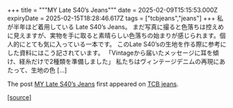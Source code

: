 +++
title = """MY Late S40’s Jeans"""
date = 2025-02-09T15:15:53.000Z
expiryDate = 2025-02-15T18:28:46.617Z
tags = ["tcbjeans","jeans"]
+++
私が半年ほど着用している Late S40’s Jeans。 まだ写真に撮ると色落ちは控えめに見えますが、実物を手に取ると素晴らしい色落ちの始まりが感じられます。個人的にとても気に入っている一本です。 このLate S40’sの生地を作る際に参考にした資料にはこう記されています。 「Vintageから届いたメッセージに耳を傾け、経糸だけで2種類を準備しました」 私たちはヴィンテージデニムの再現にあたって、生地の色 \[…\]

The post [MY Late S40’s Jeans](http://tcbjeans.com/2025/02/10/51140) first appeared on [TCB jeans](http://tcbjeans.com).

[[source]](http://tcbjeans.com/2025/02/10/51140)

